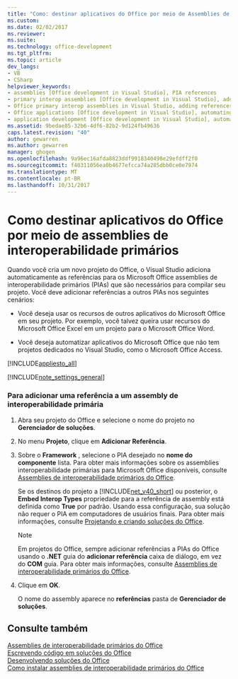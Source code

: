 ```yaml
---
title: "Como: destinar aplicativos do Office por meio de Assemblies de interoperabilidade primários | Microsoft Docs"
ms.custom: 
ms.date: 02/02/2017
ms.reviewer: 
ms.suite: 
ms.technology: office-development
ms.tgt_pltfrm: 
ms.topic: article
dev_langs:
- VB
- CSharp
helpviewer_keywords:
- assemblies [Office development in Visual Studio], PIA references
- primary interop assemblies [Office development in Visual Studio], adding references to
- Office primary interop assemblies in Visual Studio, adding references to
- Office applications [Office development in Visual Studio], automating
- application development [Office development in Visual Studio], automating
ms.assetid: 9bedae85-32b6-4df6-82b2-9d124fb49636
caps.latest.revision: "40"
author: gewarren
ms.author: gewarren
manager: ghogen
ms.openlocfilehash: 9a96ec16afda8823ddf9918340498e29efdff2f0
ms.sourcegitcommit: f40311056ea0b4677efcca74a285dbb0ce0e7974
ms.translationtype: MT
ms.contentlocale: pt-BR
ms.lasthandoff: 10/31/2017
---
```

# <a name="how-to-target-office-applications-through-primary-interop-assemblies"></a>Como destinar aplicativos do Office por meio de assemblies de interoperabilidade primários
  Quando você cria um novo projeto do Office, o Visual Studio adiciona automaticamente as referências para os Microsoft Office assemblies de interoperabilidade primários (PIAs) que são necessários para compilar seu projeto. Você deve adicionar referências a outros PIAs nos seguintes cenários:  
  
-   Você deseja usar os recursos de outros aplicativos do Microsoft Office em seu projeto. Por exemplo, você talvez queira usar recursos do Microsoft Office Excel em um projeto para o Microsoft Office Word.  
  
-   Você deseja automatizar aplicativos do Microsoft Office que não tem projetos dedicados no Visual Studio, como o Microsoft Office Access.  
  
 [!INCLUDE[appliesto_all](../vsto/includes/appliesto-all-md.md)]  
  
 [!INCLUDE[note_settings_general](../sharepoint/includes/note-settings-general-md.md)]  
  
### <a name="to-add-a-reference-to-a-primary-interop-assembly"></a>Para adicionar uma referência a um assembly de interoperabilidade primária  
  
1.  Abra seu projeto do Office e selecione o nome do projeto no **Gerenciador de soluções**.  
  
2.  No menu **Projeto**, clique em **Adicionar Referência**.  
  
3.  Sobre o **Framework** , selecione o PIA desejado no **nome do componente** lista. Para obter mais informações sobre os assemblies interoperabilidade primárias para Microsoft Office disponíveis, consulte [Assemblies de interoperabilidade primários do Office](../vsto/office-primary-interop-assemblies.md).  
  
     Se os destinos do projeto a [!INCLUDE[net_v40_short](../sharepoint/includes/net-v40-short-md.md)] ou posterior, o **Embed Interop Types** propriedade para a referência de assembly está definida como **True** por padrão. Usando essa configuração, sua solução não requer o PIA em computadores de usuários finais. Para obter mais informações, consulte [Projetando e criando soluções do Office](../vsto/designing-and-creating-office-solutions.md).  
  
    > [!NOTE]  
    >  Em projetos do Office, sempre adicionar referências a PIAs do Office usando o **.NET** guia do **adicionar referência** caixa de diálogo, em vez do **COM** guia. Para obter mais informações, consulte [Assemblies de interoperabilidade primários do Office](../vsto/office-primary-interop-assemblies.md).  
  
4.  Clique em **OK**.  
  
     O nome do assembly aparece no **referências** pasta de **Gerenciador de soluções**.  
  
## <a name="see-also"></a>Consulte também  
 [Assemblies de interoperabilidade primários do Office](../vsto/office-primary-interop-assemblies.md)   
 [Escrevendo código em soluções do Office](../vsto/writing-code-in-office-solutions.md)   
 [Desenvolvendo soluções do Office](../vsto/developing-office-solutions.md)   
 [Como instalar assemblies de interoperabilidade primários do Office](../vsto/how-to-install-office-primary-interop-assemblies.md)  
  
  